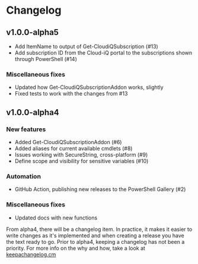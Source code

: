 # Changelog

## v1.0.0-alpha5
- Add ItemName to output of Get-CloudiQSubscription (#13)
- Add subscription ID from the Cloud-iQ portal to the subscriptions shown through PowerShell (#14)

### Miscellaneous fixes
- Updated how Get-CloudiQSubscriptionAddon works, slightly
- Fixed tests to work with the changes from #13

## v1.0.0-alpha4

### New features
- Added Get-CloudiQSubscriptionAddon (#6)
- Added aliases for current available cmdlets (#8)
- Issues working with SecureString, cross-platform (#9)
- Define scope and visibility for sensitive variables (#10)

### Automation
- GitHub Action, publishing new releases to the PowerShell Gallery (#2)

### Miscellaneous fixes
- Updated docs with new functions

From alpha4, there will be a changelog item. In practice, it makes it easier to write changes as it's implemented and when creating a release you have the text ready to go. Prior to alpha4, keeping a changelog has not been a priority. For more info on the why and how, take a look at [keepachangelog.cm](https://keepachangelog.com/)
